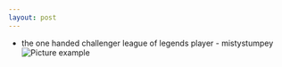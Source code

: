```yaml
---
layout: post
---
```


- the one handed challenger league of legends player - mistystumpey
![Picture example](https://pbs.twimg.com/media/DS5tPhHXkAAEb29.jpg)
